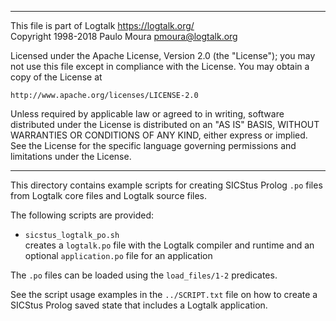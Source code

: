 ________________________________________________________________________

This file is part of Logtalk <https://logtalk.org/>  
Copyright 1998-2018 Paulo Moura <pmoura@logtalk.org>

Licensed under the Apache License, Version 2.0 (the "License");
you may not use this file except in compliance with the License.
You may obtain a copy of the License at

    http://www.apache.org/licenses/LICENSE-2.0

Unless required by applicable law or agreed to in writing, software
distributed under the License is distributed on an "AS IS" BASIS,
WITHOUT WARRANTIES OR CONDITIONS OF ANY KIND, either express or implied.
See the License for the specific language governing permissions and
limitations under the License.
________________________________________________________________________


This directory contains example scripts for creating SICStus Prolog `.po`
files from Logtalk core files and Logtalk source files.

The following scripts are provided:

- `sicstus_logtalk_po.sh`  
	creates a `logtalk.po` file with the Logtalk compiler and runtime
	and an optional `application.po` file for an application

The `.po` files can be loaded using the `load_files/1-2` predicates.

See the script usage examples in the `../SCRIPT.txt` file on how to
create a SICStus Prolog saved state that includes a Logtalk application.
